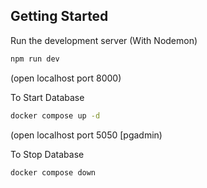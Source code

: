 ## Getting Started

Run the development server (With Nodemon)

```bash
npm run dev
```
(open localhost port 8000)

To Start Database
```bash
docker compose up -d
```
(open localhost port 5050 [pgadmin)

To Stop Database
```bash
docker compose down
```


